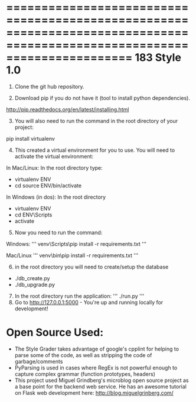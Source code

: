 ==========================================================================================================================
183 Style 1.0 
==========================================================================================================================

1. Clone the git hub repository.

2. Download pip if you do not have it (tool to install python dependencies).

http://pip.readthedocs.org/en/latest/installing.html

3. You will also need to run the command in the root directory of your project:

pip install virtualenv

4. This created a virtual environment for you to use.  You will need to activate the virtual environment:

In Mac/Linux:
In the root directory type:

- virtualenv ENV
-  cd source ENV/bin/activate

In Windows (in dos):
In the root directory

- virtualenv ENV
- cd ENV\Scripts
- activate

5. Now you need to run the command: 

Windows:
'''
venv\Scripts\pip install -r requirements.txt
'''

Mac/Linux
'''
venv\bin\pip install -r requirements.txt
'''

6. in the root directory you will need to create/setup the database

- ./db_create.py
- ./db_upgrade.py

7. In the root directory run the application:
'''
    ./run.py 
'''
8. Go to http://127.0.0.1:5000 - You're up and running locally for development!


Open Source Used:
==========================================================================================================================
  - The Style Grader takes advantage of google's cpplint for helping to parse some of the code, as well as stripping the code of garbage/comments
  -  PyParsing is used in cases where RegEx is not powerful enough to capture complex grammar (function prototypes, headers)
  - This project used Miguel Grindberg's microblog open source project as a base point for the backend web service.  He has an awesome tutorial on Flask web development here: http://blog.miguelgrinberg.com/


